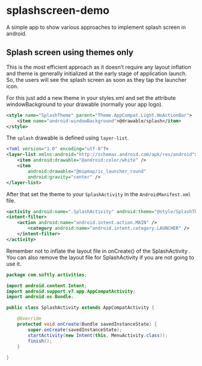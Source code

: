 # splashscreen-demo
A simple app to show various approaches to implement splash screen in android.

## Splash screen using themes only

This is the most efficient approach as it doesn’t require any layout inflation and theme is generally initialized at the early stage of application launch. So, the users will see the splash screen as soon as they tap the launcher icon.

For this just add a new theme in your styles.xml and set the attribute windowBackground to your drawable (normally your app logo).

```xml
<style name="SplashTheme" parent="Theme.AppCompat.Light.NoActionBar">
    <item name="android:windowBackground">@drawable/splash</item>
</style>
```

The `splash` drawable is defined using `layer-list`.

```xml
<?xml version="1.0" encoding="utf-8"?>
<layer-list xmlns:android="http://schemas.android.com/apk/res/android">
    <item android:drawable="@android:color/white" />
    <item
        android:drawable="@mipmap/ic_launcher_round"
        android:gravity="center" />
</layer-list>
```

After that set the theme to your `SplashActivity` in the `AndroidManifest.xml` file.

```xml
<activity android:name=".SplashActivity" android:theme="@style/SplashTheme">
<intent-filter>
    <action android:name="android.intent.action.MAIN" />
        <category android:name="android.intent.category.LAUNCHER" />
    </intent-filter>
</activity>
```

Remember not to inflate the layout file in onCreate() of the SplashActivity . You can also remove the layout file for SplashActivity if you are not going to use it.

```java
package com.softly.activities;

import android.content.Intent;
import android.support.v7.app.AppCompatActivity;
import android.os.Bundle;

public class SplashActivity extends AppCompatActivity {

    @Override
    protected void onCreate(Bundle savedInstanceState) {
        super.onCreate(savedInstanceState);
        startActivity(new Intent(this, MenuActivity.class));
        finish();
    }
    
}
```
